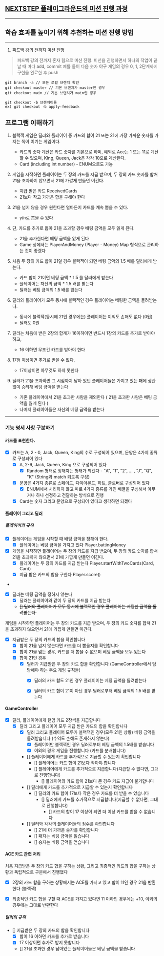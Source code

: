 ## [NEXTSTEP 플레이그라운드의 미션 진행 과정](https://github.com/next-step/nextstep-docs/blob/master/playground/README.md)

---
## 학습 효과를 높이기 위해 추천하는 미션 진행 방법

---
1. 피드백 강의 전까지 미션 진행 
> 피드백 강의 전까지 혼자 힘으로 미션 진행. 미션을 진행하면서 하나의 작업이 끝날 때 마다 add, commit
> 예를 들어 다음 숫자 야구 게임의 경우 0, 1, 2단계까지 구현을 완료한 후 push


```
git branch -a // 모든 로컬 브랜치 확인
git checkout master // 기본 브랜치가 master인 경우
git checkout main // 기본 브랜치가 main인 경우

git checkout -b 브랜치이름
ex) git checkout -b apply-feedback
```
## 프로그램 이해하기 

1. 블랙잭 게임은 딜러와 플레이어 중 카드의 합이 21 또는 21에 가장 가까운 숫자를 가지는 쪽이 이기는 게임이다. 
   - 카드의 숫자 계산은 카드 숫자를 기본으로 하며, 예외로 Ace는 1 또는 11로 계산할 수 있으며, King, Queen, Jack은 각각 10으로 계산한다.
   - Card (including int number) - ENUM으로도 가능

2. 게임을 시작하면 플레이어는 두 장의 카드를 지급 받으며, 두 장의 카드 숫자를 합쳐 21을 초과하지 않으면서 21에 가깝게 만들면 이긴다. 
   - 지급 받은 카드 ReceivedCards
   - 21보다 작고 가까운 합을 구해야 한다 

3. 21을 넘지 않을 경우 원한다면 얼마든지 카드를 계속 뽑을 수 있다.
   - y/n로 뽑을 수 있다 

4. 단, 카드를 추가로 뽑아 21을 초과할 경우 배팅 금액을 모두 잃게 된다.
   - 21을 추가한다면 베팅 금액을 잃게 된다 
   - Game 상에서는 PlayerAndMoney (Player - Money) Map 형식으로 관리하는 것이 좋겠다 

5. 처음 두 장의 카드 합이 21일 경우 블랙잭이 되면 베팅 금액의 1.5 배를 딜러에게 받는다.
   - 카드 합이 21이면 베팅 금액 * 1.5 를 달러에게 받는다
   - 플레이어는 자신의 금액 * 1.5 배를 받는다
   - 딜러는 베팅 금액의 1.5 배를 잃는다 

6. 딜러와 플레이어가 모두 동시에 블랙잭인 경우 플레이어는 베팅한 금액을 돌려받는다.
   - 동시에 블랙잭(동시에 21인 경우에는) 플레이어는 이익도 손해도 없다 (0원)
   - 딜러도 0원 

7. 딜러는 처음에 받은 2장의 합계가 16이하이면 반드시 1장의 카드를 추가로 받아야 하고,
   - 16 이하면 무조건 카드를 받아야 한다 

8. 17점 이상이면 추가로 받을 수 없다.
   - 17이상이면 아무것도 하지 못한다 

9. 딜러가 21을 초과하면 그 시점까지 남아 있던 플레이어들은 가지고 있는 패에 상관 없이 승리해 베팅 금액을 받는다
   - 기존 플레이어에서 21을 초과한 사람을 제외한다 ( 21을 초과한 사람은 베팅 금액을 잃게 된다 ) 
   - 나머지 플레이어들은 자신의 베팅 금액을 받는다 

---

### 기능 명세 사항 구분하기 
#### 카드를 표현한다. 
- [x] 카드는 A, 2 - 0, Jack, Queen, King의 수로 구성되어 있으며, 문양은 4가지 종류로 구성되어 있다
  - [x] A, 2-9, Jack, Queen, King 으로 구성되어 있다
    - [x] Random 형태로 정해지는 형태가 되겠다 - "A", "1", "2", ... , "J", "Q", "K" (String과 match 되도록 구성)
  - [x] 문양은 4가지 종류로 스페이드, 다이아몬드, 하트, 클로버로 구성되어 있다
    - [x] ENUM에서 처리하지 않고 따로 4가지 종류를 가진 배열을 구성해서 아무거나 하나 선정하고 전달하는 방식으로 진행 
  - [x] Card는 숫자 그리고 문양으로 구성되어 있다고 생각하면 되겠다

#### 플레이어 그리고 딜러 
##### 플레이어의 규칙 
- [x] 플레이어는 게임을 시작할 때 배팅 금액을 정해야 한다. 
  - [x] 플레이어는 베팅 금액을 가지고 있다 Player.battingMoney
- [x] 게임을 시작하면 플레이어는 두 장의 카드를 지급 받으며, 두 장의 카드 숫자를 합쳐 21을 초과하지 않으면서 21에 가깝게 만들면 이긴다.
  - [x] 플레이어는 두 장의 카드를 지급 받는다 Player.startWithTwoCards(Card, Card)
  - [x] 지급 받은 카드의 합을 구한다 Player.score()
- 
- [x] 딜러는 베팅 금액을 정하지 않는다
  - [x] 딜러는 플레이어와 같이 두 장의 카드를 지급 받는다
  - ~~[] 딜러와 플레이어가 모두 동시에 블랙잭인 경우 플레이어는 베팅한 금액을 돌려받는다.~~

게임을 시작하면 플레이어는 두 장의 카드를 지급 받으며, 두 장의 카드 숫자를 합쳐 21을 초과하지 않으면서 21에 가깝게 만들면 이긴다.

- [x] 지급받은 두 장의 카드의 합을 확인합니다
  - [x] 합이 21을 넘지 않는다면 카드를 더 뽑을지를 확인합니다
  - [x] 합이 21을 넘는 경우, 카드를 더 뽑을 수 없으며 베팅 금액을 모두 잃는다
  - [x] 합이 21인 경우
    - [x] 딜러가 지급받은 두 장의 카드 합을 확인합니다 (GameController에서 담당해야 하는 주요 게임 규칙들) 
      - [x] 딜러의 카드 합도 21인 경우 플레이어는 베팅 금액을 돌려받는다
      - [x] 딜러의 카드 합이 21이 아닌 경우 딜러로부터 베팅 금액의 1.5 배를 받는다 


#### GameController
- [x] 딜러, 플레이어에게 랜덤 카드 2장씩을 지급합니다
  - [x] 딜러 그리고 플레이어 모두 지급 받은 카드의 합을 확인합니다
    - [x] 딜러 그리고 플레이어 모두가 블랙잭인 경우(모두 21인 상황) 베팅 금액을 돌려받습니다 (수익도 손해도 존재하지 않는다)
      - [x] 플레이어만 블랙잭인 경우 딜러로부터 베팅 금액의 1.5배를 받습니다 
      - [x] 이외의 경우 게임을 진행합니다 (카드를 분배합니다) 
    - [] 플레이어에게 카드를 추가적으로 지급할 수 있는지 확인합니다
      - [] 플레이어는 카드 합이 21보다 작아야 합니다 
      - [] 플레이어에게 카드를 추가적으로 지급합니다(지급할 수 없다면, 그대로 진행합니다)
        - [] 플레이어의 카드 합이 21보다 큰 경우 카드 지급이 불가합니다 
    - [] 딜러에게 카드를 추가적으로 지급할 수 있는지 확인합니다
      - [] 딜러의 카드 합이 17보다 작은 경우 카드를 더 받을 수 있습니다  
        - [] 딜러에게 카드를 추가적으로 지급합니다(지급할 수 없다면, 그대로 진행합니다)
          - [] 카드의 합이 17 이상이 되면 더 이상 카드를 받을 수 없습니다 
    - [] 딜러와 각각의 플레이어들의 점수를 확인합니다
      - [] 21에 더 가까운 승자를 확인합니다
      - [] 패자는 베팅 금액을 잃습니다
      - [] 승자는 베팅 금액을 얻습니다 
  
#### ACE 카드 관련 처리
처음 지급받은 두 장의 카드 합을 구하는 상황, 그리고 최종적인 카드의 합을 구하는 상황과 독립적으로 구분해서 진행했다
- [x] 2장의 카드 합을 구하는 상황에서는 ACE를 가지고 있고 합이 11인 경우 21을 반환한다 (블랙잭)
- [x] 최종적인 카드 합을 구할 때 ACE를 가지고 있다면 11 이하인 경우에는 +10, 이외의 경우에는 그대로 반환한다 
      
        
        
##### 딜러의 규칙
- [] 지급받은 두 장의 카드의 합을 확인합니다 
  - [x] 합이 16 이하면 카드를 추가로 받습니다
  - [x] 17 이상이면 추가로 받지 못합니다
  - [] 21을 초과한 경우 남아있는 플레이어들은 베팅 금액을 받습니다
